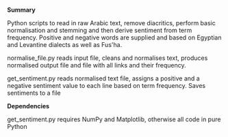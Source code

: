 **Summary**

Python scripts to read in raw Arabic text, remove diacritics, perform basic normalisation and stemming and then derive sentiment from term frequency. Positive and negative words are supplied and based on Egyptian and Levantine dialects as well as Fus'ha.

normalise_file.py reads input file, cleans and normalises text, produces normalised output file and file with all links and their frequency.

get_sentiment.py reads normalised text file, assigns a positive and a negative sentiment value to each line based on term frequency. Saves sentiments to a file

**Dependencies**

get_sentiment.py requires NumPy and Matplotlib, otherwise all code in pure Python
